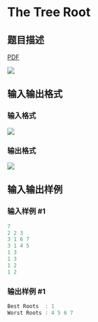 # The Tree Root

## 题目描述

[problemUrl]: https://uva.onlinejudge.org/index.php?option=com_onlinejudge&Itemid=8&category=16&page=show_problem&problem=1400

[PDF](https://uva.onlinejudge.org/external/104/p10459.pdf)

![](https://cdn.luogu.com.cn/upload/vjudge_pic/UVA10459/37d4b66c090c1e7f635a92026230ae8c30bc92df.png)

## 输入输出格式

### 输入格式

![](https://cdn.luogu.com.cn/upload/vjudge_pic/UVA10459/d10263537f618d6b0ceb81506c65875fcaf51373.png)

### 输出格式

![](https://cdn.luogu.com.cn/upload/vjudge_pic/UVA10459/11a6b1499d6e3befaf8ed59471442c895de6a394.png)

## 输入输出样例

### 输入样例 #1

```cpp
7
2 2 3
3 1 6 7
3 1 4 5
1 3
1 3
1 2
1 2
```


### 输出样例 #1

```cpp
Best Roots  : 1
Worst Roots : 4 5 6 7
```


